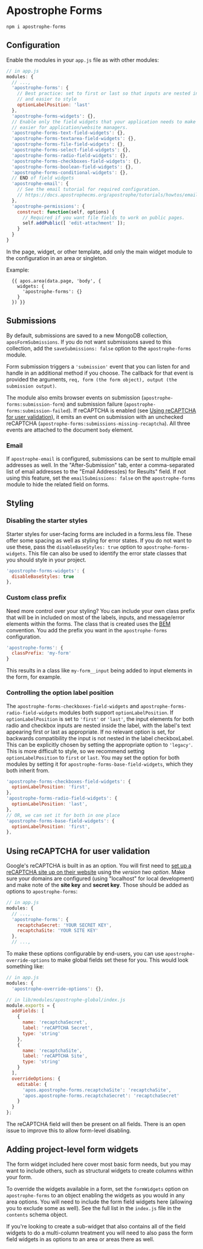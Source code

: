 # Apostrophe Forms

`npm i apostrophe-forms`

## Configuration

Enable the modules in your `app.js` file as with other modules:

```javascript
// in app.js
modules: {
  // ...,
  'apostrophe-forms': {
    // Best practice: set to first or last so that inputs are nested in labels
    // and easier to style
    optionLabelPosition: 'last'
  },
  'apostrophe-forms-widgets': {},
  // Enable only the field widgets that your application needs to make it
  // easier for application/website managers.
  'apostrophe-forms-text-field-widgets': {},
  'apostrophe-forms-textarea-field-widgets': {},
  'apostrophe-forms-file-field-widgets': {},
  'apostrophe-forms-select-field-widgets': {},
  'apostrophe-forms-radio-field-widgets': {},
  'apostrophe-forms-checkboxes-field-widgets': {},
  'apostrophe-forms-boolean-field-widgets': {},
  'apostrophe-forms-conditional-widgets': {},
  // END of field widgets
  'apostrophe-email': {
    // See the email tutorial for required configuration.
    // https://docs.apostrophecms.org/apostrophe/tutorials/howtos/email
  },
  'apostrophe-permissions': {
    construct: function(self, options) {
      // Required if you want file fields to work on public pages.
      self.addPublic([ 'edit-attachment' ]);
    }
  }
}
```

In the page, widget, or other template, add only the main widget module to the configuration in an area or singleton.

Example:

```
  {{ apos.area(data.page, 'body', {
    widgets: {
      'apostrophe-forms': {}
    }
  }) }}
```

## Submissions

By default, submissions are saved to a new MongoDB collection, `aposFormSubmissions`. If you do not want submissions saved to this collection, add the `saveSubmissions: false` option to the `apostrophe-forms` module.

Form submission triggers a `'submission'` event that you can listen for and handle in an additional method if you choose. The callback for that event is provided the arguments, `req, form (the form object), output (the submission output)`.

The module also emits browser events on submission (`apostrophe-forms:submission-form`) and submission failure (`apostrophe-forms:submission-failed`). If reCAPTCHA is enabled (see [Using reCAPTCHA for user validation](#Using-reCAPTCHA-for-user-validation)), it emits an event on submission with an unchecked reCAPTCHA (`apostrophe-forms:submissions-missing-recaptcha`). All three events are attached to the document `body` element.

### Email

If `apostrophe-email` is configured, submissions can be sent to multiple email addresses as well. In the "After-Submission" tab, enter a comma-separated list of email addresses to the "Email Address(es) for Results" field. If not using this feature, set the `emailSubmissions: false` on the `apostrophe-forms` module to hide the related field on forms.

## Styling

### Disabling the starter styles

Starter styles for user-facing forms are included in a forms.less file. These offer some spacing as well as styling for error states. If you do not want to use these, pass the `disableBaseStyles: true` option to `apostrophe-forms-widgets`. This file can also be used to identify the error state classes that you should style in your project.

```javascript
'apostrophe-forms-widgets': {
  disableBaseStyles: true
},
```

### Custom class prefix

Need more control over your styling? You can include your own class prefix that will be in included on most of the labels, inputs, and message/error elements within the forms. The class that is created uses the [BEM](http://getbem.com/naming/) convention. You add the prefix you want in the `apostrophe-forms` configuration.

```javascript
'apostrophe-forms': {
  classPrefix: 'my-form'
}
```
This results in a class like `my-form__input` being added to input elements in the form, for example.

### Controlling the option label position

The `apostrophe-forms-checkboxes-field-widgets` and `apostrophe-forms-radio-field-widgets` modules both support `optionLabelPosition`. If `optionLabelPosition` is set to `'first'` or `'last'`, the input elements for both radio and checkbox inputs are nested inside the label, with the label's text appearing first or last as appropriate. If no relevant option is set, for backwards compatibility the input is not nested in the label checkboxLabel. This can be explicitly chosen by setting the appropriate option to `'legacy'`. This is more difficult to style, so we recommend setting `optionLabelPosition` to `first` or `last`. You may set the option for both modules by setting it for `apostrophe-forms-base-field-widgets`, which they both inherit from.

```javascript
'apostrophe-forms-checkboxes-field-widgets': {
  optionLabelPosition: 'first',
},
'apostrophe-forms-radio-field-widgets': {
  optionLabelPosition: 'last',
},
// OR, we can set it for both in one place
'apostrophe-forms-base-field-widgets': {
  optionLabelPosition: 'first',
},
```

## Using reCAPTCHA for user validation

Google's reCAPTCHA is built in as an option. You will first need to [set up a reCAPTCHA site up on their website](https://www.google.com/recaptcha/) using the *version two option*. Make sure your domains are configured (using "localhost" for local development) and make note of the **site key** and **secret key**. Those should be added as options to `apostrophe-forms`:

```javascript
// in app.js
modules: {
  // ...,
  'apostrophe-forms': {
    recaptchaSecret: 'YOUR SECRET KEY',
    recaptchaSite: 'YOUR SITE KEY'
  },
  // ...,
```

To make these options configurable by end-users, you can use `apostrophe-override-options` to make global fields set these for you. This would look something like:

```javascript
// in app.js
modules: {
  'apostrophe-override-options': {},
```

```javascript
// in lib/modules/apostrophe-global/index.js
module.exports = {
  addFields: [
    {
      name: 'recaptchaSecret',
      label: 'reCAPTCHA Secret',
      type: 'string'
    },
    {
      name: 'recaptchaSite',
      label: 'reCAPTCHA Site',
      type: 'string'
    }
  ],
  overrideOptions: {
    editable: {
      'apos.apostrophe-forms.recaptchaSite': 'recaptchaSite',
      'apos.apostrophe-forms.recaptchaSecret': 'recaptchaSecret'
    }
  }
};
```

The reCAPTCHA field will then be present on all fields. There is an open issue to improve this to allow form-level disabling.

## Adding project-level form widgets

The form widget included here cover most basic form needs, but you may want to include others, such as structural widgets to create columns within your form.

To override the widgets available in a form, set the `formWidgets` option on `apostrophe-forms` to an object enabling the widgets as you would in any area options. You will need to include the form field widgets here (allowing you to exclude some as well). See the full list in the `index.js` file in the `contents` schema object.

If you're looking to create a sub-widget that also contains all of the field widgets to do a multi-column treatment you will need to also pass the form field widgets in as options to an area or areas there as well.

